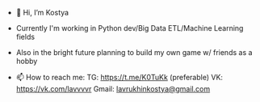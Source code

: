- 👋 Hi, I’m Kostya
- Currently I'm working in Python dev/Big Data ETL/Machine Learning fields
- Also in the bright future planning to build my own game w/ friends as a hobby 

- 📫 How to reach me:
  TG: https://t.me/K0TuKk (preferable)
  VK: https://vk.com/lavvvvr
  Gmail: lavrukhinkostya@gmail.com

